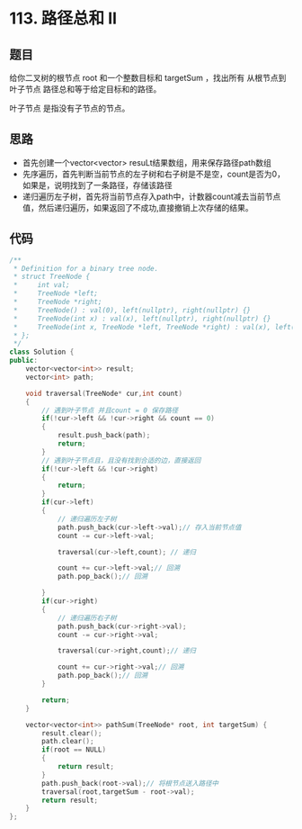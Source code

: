 # 113. 路径总和 II

## 题目

给你二叉树的根节点 root 和一个整数目标和 targetSum ，找出所有 从根节点到叶子节点 路径总和等于给定目标和的路径。

叶子节点 是指没有子节点的节点。

## 思路

* 首先创建一个vector<vector<int>> resuLt结果数组，用来保存路径path数组
* 先序遍历，首先判断当前节点的左子树和右子树是不是空，count是否为0，如果是，说明找到了一条路径，存储该路径
* 递归遍历左子树，首先将当前节点存入path中，计数器count减去当前节点值，然后递归遍历，如果返回了不成功,直接撤销上次存储的结果。


## 代码
```cpp
/**
 * Definition for a binary tree node.
 * struct TreeNode {
 *     int val;
 *     TreeNode *left;
 *     TreeNode *right;
 *     TreeNode() : val(0), left(nullptr), right(nullptr) {}
 *     TreeNode(int x) : val(x), left(nullptr), right(nullptr) {}
 *     TreeNode(int x, TreeNode *left, TreeNode *right) : val(x), left(left), right(right) {}
 * };
 */
class Solution {
public:
    vector<vector<int>> result;
    vector<int> path;

    void traversal(TreeNode* cur,int count)
    {
        // 遇到叶子节点 并且count = 0 保存路径
        if(!cur->left && !cur->right && count == 0)
        {
            result.push_back(path);
            return;
        }
        // 遇到叶子节点且，且没有找到合适的边，直接返回
        if(!cur->left && !cur->right)
        {
            return;
        }
        if(cur->left)
        {
            // 递归遍历左子树
            path.push_back(cur->left->val);// 存入当前节点值
            count -= cur->left->val;

            traversal(cur->left,count); // 递归

            count += cur->left->val;// 回溯
            path.pop_back();// 回溯

        }
        if(cur->right)
        {
            // 递归遍历右子树
            path.push_back(cur->right->val);
            count -= cur->right->val;

            traversal(cur->right,count);// 递归

            count += cur->right->val;// 回溯
            path.pop_back();// 回溯
        }

        return;
    }

    vector<vector<int>> pathSum(TreeNode* root, int targetSum) {
        result.clear();
        path.clear();
        if(root == NULL)
        {
            return result;
        }
        path.push_back(root->val);// 将根节点送入路径中
        traversal(root,targetSum - root->val);
        return result;
    }
};

```



